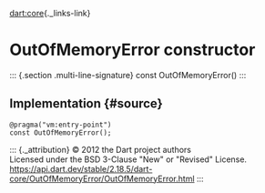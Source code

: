 [dart:core](../../dart-core/dart-core-library){._links-link}

OutOfMemoryError constructor
============================

::: {.section .multi-line-signature}
const OutOfMemoryError()
:::

Implementation {#source}
--------------

``` {.language-dart data-language="dart"}
@pragma("vm:entry-point")
const OutOfMemoryError();
```

::: {._attribution}
© 2012 the Dart project authors\
Licensed under the BSD 3-Clause \"New\" or \"Revised\" License.\
<https://api.dart.dev/stable/2.18.5/dart-core/OutOfMemoryError/OutOfMemoryError.html>
:::
